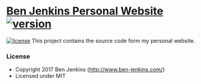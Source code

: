 # [Ben Jenkins Personal Website](http://www.ben-jenkins.com/) [![version][version-badge]][CHANGELOG] 
[![license][license-badge]][LICENSE]
This project contains the source code form my personal website.

### License

- Copyright 2017 Ben Jenkins (http://www.ben-jenkins.com/)
- Licensed under MIT

[CHANGELOG]: ./CHANGELOG.md
[LICENSE]: ./LICENSE.md
[version-badge]: https://img.shields.io/badge/version-1.0.0-blue.svg
[license-badge]: https://img.shields.io/badge/license-MIT-blue.svg
